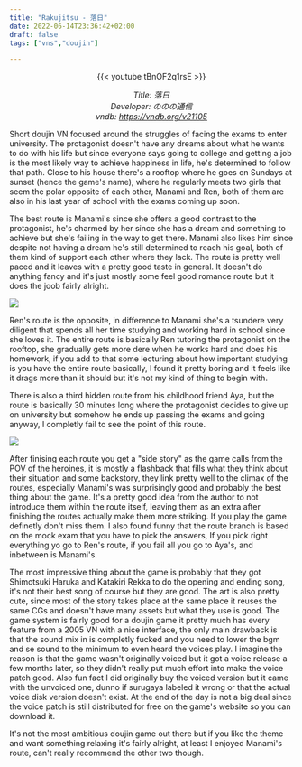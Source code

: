 ```yaml
---
title: "Rakujitsu - 落日"
date: 2022-06-14T23:36:42+02:00
draft: false
tags: ["vns","doujin"]

---
```


<center>

{{< youtube tBnOF2q1rsE >}}

*Title: 落日 <br/>
Developer: ののの通信 <br/>
vndb: https://vndb.org/v21105*

</center>


Short doujin VN focused around the struggles of facing the exams to enter university. The protagonist doesn't have any dreams about what he wants to do with his life but since everyone says going to college and getting a job is the most likely way to achieve happiness in life, he's determined to follow that path. Close to his house there's a rooftop where he goes on Sundays at sunset (hence the game's name), where he regularly meets two girls that seem the polar opposite of each other, Manami and Ren, both of them are also in his last year of school with the exams coming up soon.

<!--more-->

The best route is Manami's since she offers a good contrast to the protagonist, he's charmed by her since she has a dream and something to achieve but she's failing in the way to get there. Manami also likes him since despite not having a dream he's still determined to reach his goal, both of them kind of support each other where they lack. The route is pretty well paced and it leaves with a pretty good taste in general. It doesn't do anything fancy and it's just mostly some feel good romance route but it does the joob fairly alright.


![](/images/落日/1.jpg)

Ren's route is the opposite, in difference to Manami she's a tsundere very diligent that spends all her time studying and working hard in school since she loves it. The entire route is basically Ren tutoring the protagonist on the rooftop, she gradually gets more dere when he works hard and does his homework, if you add to that some lecturing about how important studying is you have the entire route basically, I found it pretty boring and it feels like it drags more than it should but it's not my kind of thing to begin with.

There is also a third hidden route from his childhood friend Aya, but the route is basically 30 minutes long where the protagonist decides to give up on university but somehow he ends up passing the exams and going anyway, I completly fail to see the point of this route.

![](/images/落日/2.jpg)

After finising each route you get a "side story" as the game calls from the POV of the heroines, it is mostly a flashback that fills what they think about their situation and some backstory, they link pretty well to the climax of the routes, especially Manami's was surprisingly good and probably the best thing about the game. It's a pretty good idea from the author to not introduce them within the route itself, leaving them as an extra after finishing the routes actually make them more striking. If you play the game definetly don't miss them.
I also found funny that the route branch is based on the mock exam that you have to pick the answers, If you pick right everything yo go to Ren's route, if you fail all you go to Aya's, and inbetween is Manami's.

The most impressive thing about the game is probably that they got Shimotsuki Haruka and Katakiri Rekka to do the opening and ending song, it's not their best song of course but they are good. The art is also pretty cute, since most of the story takes place at the same place it reuses the same CGs and doesn't have many assets but what they use is good.
The game system is fairly good for a doujin game it pretty much has every feature from a 2005 VN with a nice interface, the only main drawback is that the sound mix in is completly fucked and you need to lower the bgm and se sound to the minimum to even heard the voices play. I imagine the reason is that the game wasn't originally voiced but it got a voice release a few months later, so they didn't really put much effort into make the voice patch good.
Also fun fact I did originally buy the voiced version but it came with the unvoiced one, dunno if surugaya labeled it wrong or that the actual voice disk version doesn't exist. At the end of the day is not a big deal since the voice patch is still distributed for free on the game's website so you can download it.

It's not the most ambitious doujin game out there but if you like the theme and want something relaxing it's fairly alright, at least I enjoyed Manami's route, can't really recommend the other two though.
